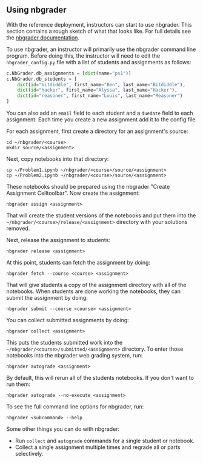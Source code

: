## Using nbgrader

With the reference deployment, instructors can start to use nbgrader.
This section contains a rough sketch
of what that looks like. For full details see the [nbgrader
documentation](http://nbgrader.readthedocs.org/en/latest/).

To use nbgrader, an instructor will primarily use the nbgrader command line
program. Before doing this, the instructor will need to edit the
`nbgrader_config.py` file with a list of students and assignments as follows:

```python
c.NbGrader.db_assignments = [dict(name="ps1")]
c.NbGrader.db_students = [
    dict(id="bitdiddle", first_name="Ben", last_name="Bitdiddle"),
    dict(id="hacker", first_name="Alyssa", last_name="Hacker"),
    dict(id="reasoner", first_name="Louis", last_name="Reasoner")
]
```

You can also add an `email` field to each student and a `duedate` field to
each assignment. Each time you create a new assignment add it to the config
file.

For each assignment, first create a directory for an assignment's source:

	cd ~/nbgrader/<course>
	mkdir source/<assignment>

Next, copy notebooks into that directory:

	cp ~/Problem1.ipynb ~/nbgrader/<course>/source/<assignment>
	cp ~/Problem2.ipynb ~/nbgrader/<course>/source/<assignment>

These notebooks should be prepared using the nbgrader "Create Assignment Celltoolbar". Now create
the assignment:


	nbgrader assign <assignment>

That will create the student versions of the notebooks and put them into the
`~/nbgrader/<course>/release/<assignment>` directory with your solutions removed.

Next, release the assignment to students:

	nbgrader release <assignment>

At this point, students can fetch the assignment by doing:

	nbgrader fetch --course <course> <assignment>

That will give students a copy of the assignment directory with all of the notebooks. When students
are done working the notebooks, they can submit the assignment by doing:

	nbgrader submit --course <course> <assignment>

You can collect submitted assignments by doing:

	nbgrader collect <assignment>

This puts the students submitted work into the `~/nbgrader/<course>/submitted/<assignment>` directory. To enter those notebooks into the nbgrader web grading system, run:

	nbgrader autograde <assignment>

By default, this will rerun all of the students notebooks. If you don't want to run them:

	nbgrader autograde --no-execute <assignment>

To see the full command line options for nbgrader, run:

	nbgrader <subcommand> --help

Some other things you can do with nbgrader:

* Run `collect` and `autograde` commands for a single student or notebook.
* Collect a single assignment multiple times and regrade all or parts selectively.

